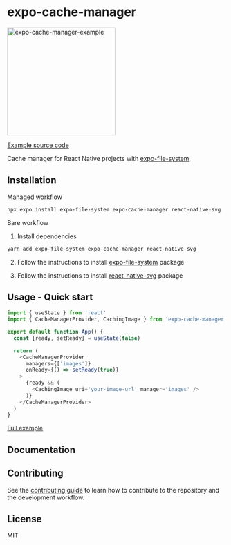 # expo-cache-manager

<img src="https://github.com/WhidRubeld/expo-cache-manager/blob/master/example/result.gif" width="250px" alt="expo-cache-manager-example" border="0">

[Example source code](https://github.com/WhidRubeld/expo-cache-manager/tree/master/example)

Cache manager for React Native projects with [expo-file-system](https://docs.expo.dev/versions/latest/sdk/filesystem/).

## Installation

Managed workflow
```sh
npx expo install expo-file-system expo-cache-manager react-native-svg
```

Bare workflow

1. Install dependencies
```sh
yarn add expo-file-system expo-cache-manager react-native-svg
```

2. Follow the instructions to install [expo-file-system](https://github.com/expo/expo/tree/sdk-47/packages/expo-file-system) package

3. Follow the instructions to install [react-native-svg](https://github.com/software-mansion/react-native-svg) package


## Usage - Quick start

```ts
import { useState } from 'react'
import { CacheManagerProvider, CachingImage } from 'expo-cache-manager'

export default function App() {
  const [ready, setReady] = useState(false)

  return (
    <CacheManagerProvider
      managers={['images']}
      onReady={() => setReady(true)}
    >
      {ready && (
        <CachingImage uri='your-image-url' manager='images' />
      )}
    </CacheManagerProvider>
  )
}
```
[Full example](https://github.com/WhidRubeld/expo-cache-manager/tree/master/example)


## Documentation



## Contributing

See the [contributing guide](CONTRIBUTING.md) to learn how to contribute to the repository and the development workflow.

## License
MIT
